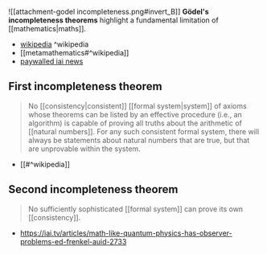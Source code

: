 ![[attachment-godel incompleteness.png#invert_B]]
**Gödel's incompleteness theorems** highlight a fundamental limitation of [[mathematics|maths]].

- [wikipedia](https://en.wikipedia.org/wiki/G%C3%B6del%27s_incompleteness_theorems) ^wikipedia
- [[metamathematics#^wikipedia]]
- [paywalled iai news](https://iai.tv/articles/most-truths-cannot-be-expressed-in-language-auid-2335)

## First incompleteness theorem

>No [[consistency|consistent]] [[formal system|system]] of axioms whose theorems can be listed by an effective procedure (i.e., an algorithm) is capable of proving all truths about the arithmetic of [[natural numbers]]. For any such consistent formal system, there will always be statements about natural numbers that are true, but that are unprovable within the system.
- [[#^wikipedia]]

## Second incompleteness theorem

>No sufficiently sophisticated [[formal system]] can prove its own [[consistency]].
- https://iai.tv/articles/math-like-quantum-physics-has-observer-problems-ed-frenkel-auid-2733